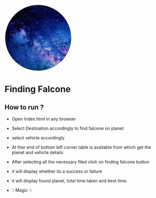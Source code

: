 
![text](/read.jpg)
# Finding Falcone

## How to run ?

- Open Index.html in any browser
- Select Destination accordingly to find falcone on planet
- select vehicle accordingly 
- At ther end of bottom left corner table is available from which get the planet and vehicle details
- After selecting all the necessary filed click on finding falcone button
- it will display whether its a success or failure 
- it will display found planet, total time taken and best time.

- ✨Magic ✨


